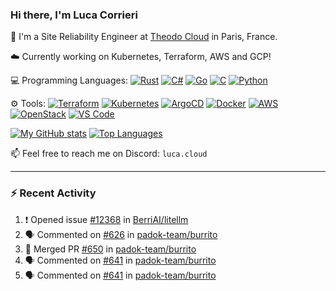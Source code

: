 ### Hi there, I'm Luca Corrieri

👋 I'm a Site Reliability Engineer at [Theodo Cloud](https://cloud.theodo.com/) in Paris, France.

☁️ Currently working on Kubernetes, Terraform, AWS and GCP!

💻 Programming Languages:
[![Rust](https://img.shields.io/badge/Rust-c14566?style=flat-square&logo=rust&logoColor=white)](#)
[![C#](https://img.shields.io/badge/C%23-1e9e25.svg?style=flat-square&logo=c%20sharp&logoColor=white)](#)
[![Go](https://img.shields.io/badge/Go-007d9c?style=flat-square&logo=go&logoColor=white)](#)
[![C](https://img.shields.io/badge/C-2570ae.svg?style=flat-square&logo=c&logoColor=white)](#)
[![Python](https://img.shields.io/badge/Python-3b78a7.svg?style=flat-square&logo=python&logoColor=white)](#)

⚙️ Tools:
[![Terraform](https://img.shields.io/badge/Terraform-7B42BC?style=flat-square&logo=terraform&logoColor=white)](#)
[![Kubernetes](https://img.shields.io/badge/Kubernetes-326CE5?style=flat-square&logo=kubernetes&logoColor=white)](#)
[![ArgoCD](https://img.shields.io/badge/ArgoCD-009485?style=flat-square&logo=argo&logoColor=white)](#)
[![Docker](https://img.shields.io/badge/Docker-2496ED?style=flat-square&logo=docker&logoColor=white)](#)
[![AWS](https://img.shields.io/badge/AWS-232F3E?style=flat-square&logo=amazonaws&logoColor=white)](#)
[![OpenStack](https://img.shields.io/badge/OpenStack-ED1944?style=flat-square&logo=openstack&logoColor=white)](#)
[![VS Code](https://img.shields.io/badge/VS%20Code-007ACC?style=flat-square&logo=visualstudiocode&logoColor=white)](#)

[![My GitHub stats](https://github-readme-stats.vercel.app/api?username=corrieriluca&hide_rank=true&count_private=true&include_all_commits=true&show_icons=true&theme=github_dark)](#)
[![Top Languages](https://github-readme-stats.vercel.app/api/top-langs/?username=corrieriluca&layout=compact&theme=github_dark)](#)

📫 Feel free to reach me on Discord: `luca.cloud`

---

### :zap: Recent Activity

<!--START_SECTION:activity-->
1. ❗ Opened issue [#12368](https://github.com/BerriAI/litellm/issues/12368) in [BerriAI/litellm](https://github.com/BerriAI/litellm)
2. 🗣 Commented on [#626](https://github.com/padok-team/burrito/pull/626#issuecomment-3043848286) in [padok-team/burrito](https://github.com/padok-team/burrito)
3. 🎉 Merged PR [#650](https://github.com/padok-team/burrito/pull/650) in [padok-team/burrito](https://github.com/padok-team/burrito)
4. 🗣 Commented on [#641](https://github.com/padok-team/burrito/pull/641#issuecomment-3039187294) in [padok-team/burrito](https://github.com/padok-team/burrito)
5. 🗣 Commented on [#641](https://github.com/padok-team/burrito/pull/641#issuecomment-3039185142) in [padok-team/burrito](https://github.com/padok-team/burrito)
<!--END_SECTION:activity-->
